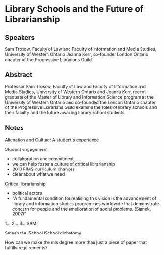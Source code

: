 Library Schools and the Future of Librarianship
===

Speakers
---

Sam Trosow, Faculty of Law and Faculty of Information and Media Studies, University of Western Ontario
Joanna Kerr, co-founder London Ontario chapter of the Progressive Librarians Guild


Abstract
---

Professor Sam Trosow, Faculty of Law and Faculty of Information and Media Studies, University of Western Ontario and Joanna Kerr, recent graduate of the Master of Library and Information Science program at the University of Western Ontario and co-founded the London Ontario chapter of the Progressive Librarians Guild examine the roles of library schools and their faculty and the future awaiting library school students.


Notes
---

Alienation and Culture: A student's experience

Student engagement
  
  * collaboration and commitment
  * we can help foster a culture of critical librarianship
  * 2013 FIMS curriculum changes
  * clear about what we need

Critical librarianship
  
  * political actors
  * "A fundamental condition for realising this vision is the advancement of library and information studies programmes worldwide that demonstrate concern for people and the amelioration of social problems. (Samek, 2007)"

1... 2... 3... SAM!

Smash the iSchool lSchool dichotomy

How can we make the mls degree more than just a piece of paper that fulfills requirements?



